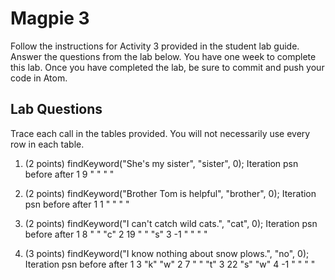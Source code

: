 # Magpie 3

Follow the instructions for Activity 3 provided in the student lab guide. Answer the questions from the lab below. You have one week to complete this lab. Once you have completed the lab, be sure to commit and push your code in Atom.

## Lab Questions
Trace each call in the tables provided. You will not necessarily use every row in each table.

1. (2 points) findKeyword("She's my sister", "sister", 0);
Iteration    psn    before    after
1             9       " "      " "

2. (2 points) findKeyword("Brother Tom is helpful", "brother", 0);
Iteration    psn    before    after
1             1      " "        " "

3. (2 points) findKeyword("I can't catch wild cats.", "cat", 0);
Iteration    psn    before    after
1             8       " "       "c"
2             19      " "       "s"
3            -1       " "       " "

4. (3 points) findKeyword("I know nothing about snow plows.", "no", 0);
Iteration    psn    before    after
1             3       "k"       "w"
2             7       " "       "t"
3             22      "s"       "w"
4            -1       " "       " "
